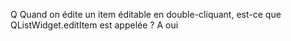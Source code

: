 Q	Quand on édite un item éditable en double-cliquant, est-ce que
	QListWidget.editItem est appelée ?
A	oui
